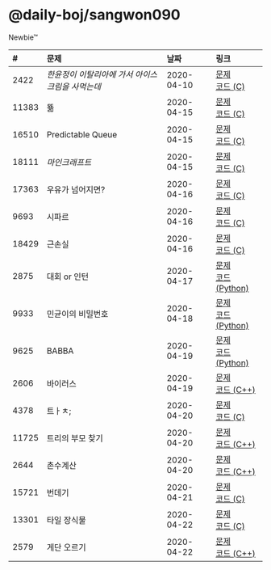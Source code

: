 # @daily-boj/sangwon090
Newbie™

| #     | 문제                                             | 날짜       | 링크                                                                                                         |
|:------|:-------------------------------------------------|:-----------|:-------------------------------------------------------------------------------------------------------------|
| 2422  | *한윤정이 이탈리아에 가서 아이스크림을 사먹는데* | 2020-04-10 | [문제](http://noj.am/2422) <br>[코드 (C)](https://github.com/daily-boj/sangwon090/blob/master/P2422.c)       |
| 11383 | 뚊                                               | 2020-04-15 | [문제](http://noj.am/11383)<br>[코드 (C)](https://github.com/daily-boj/sangwon090/blob/master/P11383.c)      |
| 16510 | Predictable Queue                                | 2020-04-15 | [문제](http://noj.am/16510)<br>[코드 (C)](https://github.com/daily-boj/sangwon090/blob/master/P16510.c)      |
| 18111 | *마인크래프트*                                   | 2020-04-15 | [문제](http://noj.am/18111)<br>[코드 (C)](https://github.com/daily-boj/sangwon090/blob/master/P18111.c)      |
| 17363 | 우유가 넘어지면?                                 | 2020-04-16 | [문제](http://noj.am/17363)<br>[코드 (C)](https://github.com/daily-boj/sangwon090/blob/master/P17363.c)      |
| 9693  | 시파르                                           | 2020-04-16 | [문제](http://noj.am/9693) <br>[코드 (C)](https://github.com/daily-boj/sangwon090/blob/master/P9693.c)       |
| 18429 | 근손실                                           | 2020-04-16 | [문제](http://noj.am/18429)<br>[코드 (C)](https://github.com/daily-boj/sangwon090/blob/master/P18429.c)      |
| 2875  | 대회 or 인턴                                     | 2020-04-17 | [문제](http://noj.am/2875) <br>[코드 (Python)](https://github.com/daily-boj/sangwon090/blob/master/P2875.py) |
| 9933  | 민균이의 비밀번호                                | 2020-04-18 | [문제](http://noj.am/9933) <br>[코드 (Python)](https://github.com/daily-boj/sangwon090/blob/master/P9933.py) |
| 9625  | BABBA                                            | 2020-04-19 | [문제](http://noj.am/9625) <br>[코드 (Python)](https://github.com/daily-boj/sangwon090/blob/master/P9625.py) |
| 2606  | 바이러스                                         | 2020-04-19 | [문제](http://noj.am/2606) <br>[코드 (C++)](https://github.com/daily-boj/sangwon090/blob/master/P2606.cc)    |
| 4378  | 트ㅏㅊ;                                          | 2020-04-20 | [문제](http://noj.am/4378) <br>[코드 (C)](https://github.com/daily-boj/sangwon090/blob/master/P4378.c)       |
| 11725 | 트리의 부모 찾기                                 | 2020-04-20 | [문제](http://noj.am/11725)<br>[코드 (C++)](https://github.com/daily-boj/sangwon090/blob/master/P11725.cc)   |
| 2644  | 촌수계산                                         | 2020-04-20 | [문제](http://noj.am/2644) <br>[코드 (C++)](https://github.com/daily-boj/sangwon090/blob/master/P2644.cc)    |
| 15721 | 번데기                                           | 2020-04-21 | [문제](http://noj.am/15721)<br>[코드 (C)](https://github.com/daily-boj/sangwon090/blob/master/P15721.c)      |
| 13301 | 타일 장식물                                      | 2020-04-22 | [문제](http://noj.am/13301)<br>[코드 (C)](https://github.com/daily-boj/sangwon090/blob/master/P13301.c)      |
| 2579  | 게단 오르기                                      | 2020-04-22 | [문제](http://noj.am/2579) <br>[코드 (C++)](https://github.com/daily-boj/sangwon090/blob/master/P2579.cc)    |